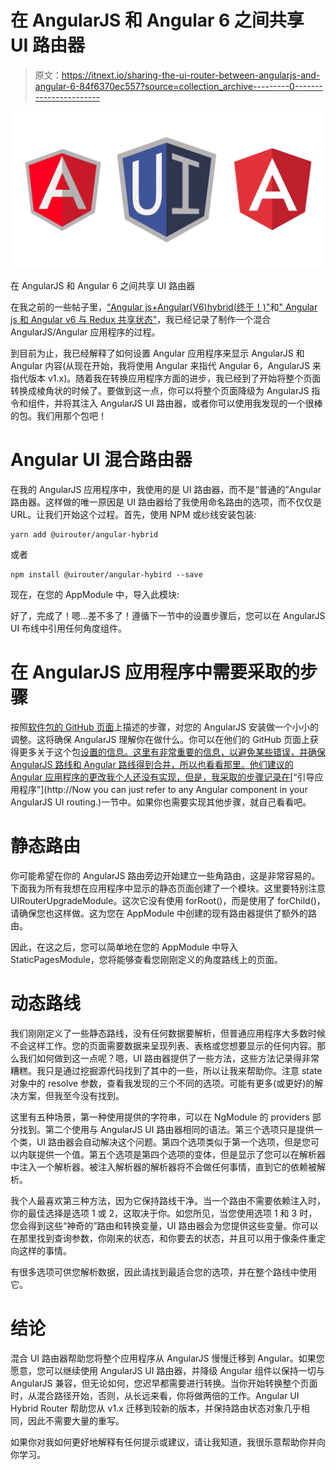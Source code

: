 # 在 AngularJS 和 Angular 6 之间共享 UI 路由器

> 原文：<https://itnext.io/sharing-the-ui-router-between-angularjs-and-angular-6-84f6370ec557?source=collection_archive---------0----------------------->

![](img/23b3ef73a63db4c57fb00a569f8c23db.png)

在 AngularJS 和 Angular 6 之间共享 UI 路由器

在我之前的一些帖子里，[“Angular js+Angular(V6)hybrid(终于！)"](https://medium.com/@roelofjanelsinga/angularjs-angular-v6-hybrid-finally-97ac37087de1)和[" Angular js 和 Angular v6 与 Redux 共享状态"](/sharing-state-between-angularjs-and-angular-v6-with-redux-75e3abe7f4f3)，我已经记录了制作一个混合 AngularJS/Angular 应用程序的过程。

到目前为止，我已经解释了如何设置 Angular 应用程序来显示 AngularJS 和 Angular 内容(从现在开始，我将使用 Angular 来指代 Angular 6，AngularJS 来指代版本 v1.x)。随着我在转换应用程序方面的进步，我已经到了开始将整个页面转换成棱角状的时候了。要做到这一点，你可以将整个页面降级为 AngularJS 指令和组件，并将其注入 AngularJS UI 路由器，或者你可以使用我发现的一个很棒的包。我们用那个包吧！

# Angular UI 混合路由器

在我的 AngularJS 应用程序中，我使用的是 UI 路由器，而不是“普通的”Angular 路由器。这样做的唯一原因是 UI 路由器给了我使用命名路由的选项，而不仅仅是 URL。让我们开始这个过程。首先，使用 NPM 或纱线安装包装:

```
yarn add @uirouter/angular-hybrid
```

或者

```
npm install @uirouter/angular-hybird --save
```

现在，在您的 AppModule 中，导入此模块:

好了，完成了！嗯…差不多了！遵循下一节中的设置步骤后，您可以在 AngularJS UI 布线中引用任何角度组件。

# 在 AngularJS 应用程序中需要采取的步骤

按照[软件包的 GitHub 页面](https://github.com/ui-router/angular-hybrid#getting-started)上描述的步骤，对您的 AngularJS 安装做一个小小的调整。这将确保 AngularJS 理解你在做什么。你可以在他们的 GitHub 页面上获得更多关于这个包[设置的信息。这里有非常重要的信息，以避免某些错误，并确保 AngularJS 路线和 Angular 路线得到合并，所以也看看那里。他们建议的 Angular 应用程序的更改我个人还没有实现，但是，我采取的步骤记录在](https://github.com/ui-router/angular-hybrid)[“引导应用程序”](http://Now you can just refer to any Angular component in your AngularJS UI routing.)一节中。如果你也需要实现其他步骤，就自己看看吧。

# 静态路由

你可能希望在你的 AngularJS 路由旁边开始建立一些角路由，这是非常容易的。下面我为所有我想在应用程序中显示的静态页面创建了一个模块。这里要特别注意 UIRouterUpgradeModule。这次它没有使用 forRoot()，而是使用了 forChild()，请确保您也这样做。这为您在 AppModule 中创建的现有路由器提供了额外的路由。

因此，在这之后，您可以简单地在您的 AppModule 中导入 StaticPagesModule，您将能够查看您刚刚定义的角度路线上的页面。

# 动态路线

我们刚刚定义了一些静态路线，没有任何数据要解析，但普通应用程序大多数时候不会这样工作。您的页面需要数据来呈现列表、表格或您想要显示的任何内容。那么我们如何做到这一点呢？嗯，UI 路由器提供了一些方法，这些方法记录得非常糟糕。我只是通过挖掘源代码找到了其中的一些，所以让我来帮助你。注意 state 对象中的 resolve 参数，查看我发现的三个不同的选项。可能有更多(或更好)的解决方案，但我至今没有找到。

这里有五种场景，第一种使用提供的字符串，可以在 NgModule 的 providers 部分找到。第二个使用与 AngularJS UI 路由器相同的语法。第三个选项只是提供一个类，UI 路由器会自动解决这个问题。第四个选项类似于第一个选项，但是您可以内联提供一个值。第五个选项是第四个选项的变体，但是显示了您可以在解析器中注入一个解析器。被注入解析器的解析器将不会做任何事情，直到它的依赖被解析。

我个人最喜欢第三种方法，因为它保持路线干净。当一个路由不需要依赖注入时，你的最佳选择是选项 1 或 2，这取决于你。如您所见，当您使用选项 1 和 3 时，您会得到这些“神奇的”路由和转换变量，UI 路由器会为您提供这些变量。你可以在那里找到查询参数，你刚来的状态，和你要去的状态，并且可以用于像条件重定向这样的事情。

有很多选项可供您解析数据，因此请找到最适合您的选项，并在整个路线中使用它。

# 结论

混合 UI 路由器帮助您将整个应用程序从 AngularJS 慢慢迁移到 Angular。如果您愿意，您可以继续使用 AngularJS UI 路由器，并降级 Angular 组件以保持一切与 AngularJS 兼容，但无论如何，您迟早都需要进行转换。当你开始转换整个页面时，从混合路径开始，否则，从长远来看，你将做两倍的工作。Angular UI Hybrid Router 帮助您从 v1.x 迁移到较新的版本，并保持路由状态对象几乎相同，因此不需要大量的重写。

如果你对我如何更好地解释有任何提示或建议，请让我知道，我很乐意帮助你并向你学习。
